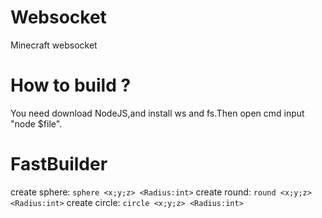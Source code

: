 # Websocket
Minecraft websocket
# How to build ?
You need download NodeJS,and install ws and fs.Then open cmd input "node $file".
# FastBuilder
create sphere:
``sphere <x;y;z> <Radius:int>``
create round:
``round <x;y;z> <Radius:int>``
create circle:
``circle <x;y;z> <Radius:int>``


